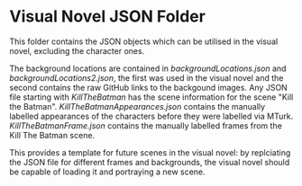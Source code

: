 # Visual Novel JSON Folder
This folder contains the JSON objects which can be utilised in the visual novel, excluding the character ones.

The background locations are contained in _backgroundLocations.json_ and _backgroundLocations2.json_, the first was used in the visual novel and the second contains the raw GitHub links to the backgound images. Any JSON file starting with _KillTheBatman_ has the scene information for the scene "Kill the Batman". _KillTheBatmanAppearances.json_ contains the manually labelled appearances of the characters before they were labelled via MTurk. _KillTheBatmanFrame.json_ contains the manually labelled frames from the Kill The Batman scene.

This provides a template for future scenes in the visual novel: by replciating the JSON file for different frames and backgrounds, the visual novel should be capable of loading it and portraying a new scene.